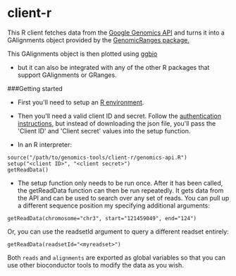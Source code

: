 client-r
==============

This R client fetches data from the
<a href="https://developers.google.com/genomics">Google Genomics API</a> and
turns it into a GAlignments object provided by the
<a href="http://master.bioconductor.org/packages/release/bioc/html/GenomicRanges.html">GenomicRanges package.</a>

This GAlignments object is then plotted using
<a href="http://master.bioconductor.org/packages/release/bioc/html/ggbio.html">ggbio</a>
- but it can also be integrated with any of the other R packages that support GAlignments or GRanges.

###Getting started

* First you'll need to setup an <a href="http://www.r-project.org/">R environment</a>.

* Then you'll need a valid client ID and secret. Follow the
<a href="https://developers.google.com/genomics#authenticate">authentication instructions</a>,
but instead of downloading the json file, you'll pass the 'Client ID' and
'Client secret' values into the setup function.

* In an R interpreter:
```
source("/path/to/genomics-tools/client-r/genomics-api.R")
setup("<client ID>", "<client secret>")
getReadData()
```

* The setup function only needs to be run once. After it has been called, the
getReadData function can then be run repeatedly. It gets data from the API
and can be used to search over any set of reads. You can pull up a different
sequence position my specifying additional arguments:
```
getReadData(chromosome="chr3", start="121459049", end="124")
```

Or, you can use the readsetId argument to query a different readset entirely:
```
getReadData(readsetId="<myreadset>")
```

Both `reads` and `alignments` are exported as global variables so that you
can use other bioconductor tools to modify the data as you wish.
